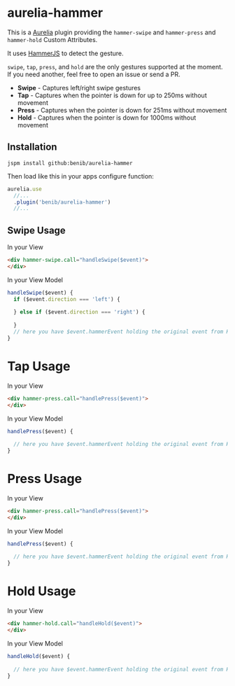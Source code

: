 # aurelia-hammer

This is a [Aurelia](http://www.aurelia.io/) plugin providing the `hammer-swipe` and `hammer-press` and `hammer-hold` Custom Attributes.

It uses [HammerJS](http://hammerjs.github.io/) to detect the gesture.

`swipe`, `tap`, `press`, and `hold` are the only gestures supported at the moment. If you need another, feel free to open an issue or send a PR.

* **Swipe** - Captures left/right swipe gestures
* **Tap** - Captures when the pointer is down for up to 250ms without movement
* **Press** - Captures when the pointer is down for 251ms without movement
* **Hold** - Captures when the pointer is down for 1000ms without movement

## Installation
`jspm install github:benib/aurelia-hammer`

Then load like this in your apps configure function:
```js
aurelia.use
  //...
  .plugin('benib/aurelia-hammer')
  //...
```

## Swipe Usage
In your View
```html
<div hammer-swipe.call="handleSwipe($event)">
</div>
```
In your View Model
```js
handleSwipe($event) {
  if ($event.direction === 'left') {
    
  } else if ($event.direction === 'right') {
    
  }
  // here you have $event.hammerEvent holding the original event from HammerJS.
}
```

# Tap Usage

In your View
```html
<div hammer-press.call="handlePress($event)">
</div>
```
In your View Model
```js
handlePress($event) {
  
  // here you have $event.hammerEvent holding the original event from HammerJS.
}
```


# Press Usage

In your View
```html
<div hammer-press.call="handlePress($event)">
</div>
```
In your View Model
```js
handlePress($event) {
  
  // here you have $event.hammerEvent holding the original event from HammerJS.
}
```

# Hold Usage

In your View
```html
<div hammer-hold.call="handleHold($event)">
</div>
```
In your View Model
```js
handleHold($event) {
  
  // here you have $event.hammerEvent holding the original event from HammerJS.
}
```

